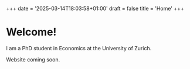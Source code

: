 +++
date = '2025-03-14T18:03:58+01:00'
draft = false
title = 'Home'
+++

# Welcome!

I am a PhD student in Economics at the University of Zurich. 

Website coming soon. 
